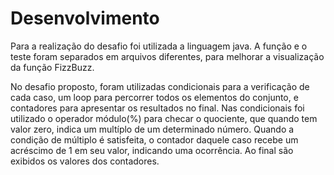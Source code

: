 # Desenvolvimento
Para a realização do desafio foi utilizada a linguagem java. A função e o teste foram separados em arquivos diferentes, para melhorar a visualização da função FizzBuzz.

No desafio proposto, foram utilizadas condicionais para a verificação de cada caso, um loop para percorrer todos os elementos do conjunto, e contadores para apresentar os resultados no final. Nas condicionais foi utilizado o operador módulo(%) para checar o quociente, que quando tem valor zero, indica um multíplo de um determinado número. Quando a condição de múltiplo é satisfeita, o contador daquele caso recebe um acréscimo de 1 em seu valor, indicando uma ocorrência. Ao final são exibidos os valores dos contadores.
